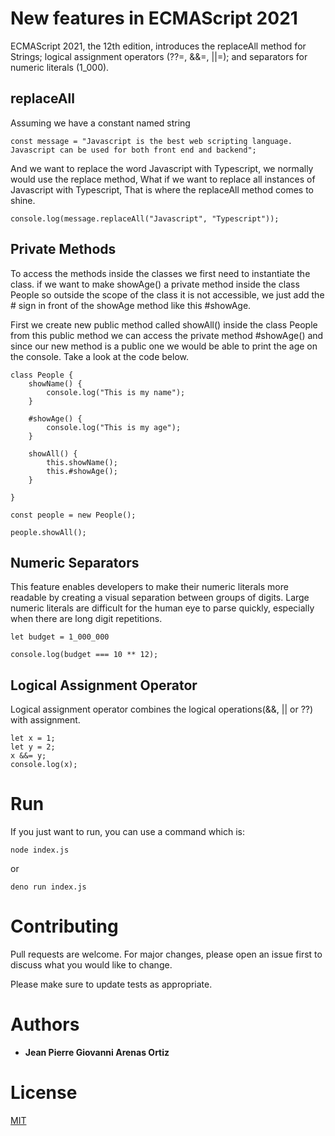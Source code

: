 #  New features in ECMAScript 2021

ECMAScript 2021, the 12th edition, introduces the replaceAll method for Strings; logical assignment operators (??=, &&=, ||=); and separators for numeric literals (1_000).

## replaceAll

Assuming we have a constant named string

```
const message = "Javascript is the best web scripting language. Javascript can be used for both front end and backend";
```

And we want to replace the word Javascript with Typescript, we normally would use the replace method, What if we want to replace all instances of Javascript with Typescript, That is where the replaceAll method comes to shine.

```
console.log(message.replaceAll("Javascript", "Typescript"));
```

## Private Methods

To access the methods inside the classes we first need to instantiate the class. if we want to make showAge() a private method inside the class People so outside the scope of the class it is not accessible, we just add the # sign in front of the showAge method like this #showAge.

First we create new public method called showAll() inside the class People from this public method we can access the private method #showAge() and since our new method is a public one we would be able to print the age on the console. Take a look at the code below.

```
class People {
    showName() {
        console.log("This is my name");
    }

    #showAge() {
        console.log("This is my age");
    }

    showAll() {
        this.showName();
        this.#showAge();
    }

}

const people = new People();

people.showAll();
```

## Numeric Separators

This feature enables developers to make their numeric literals more readable by creating a visual separation between groups of digits. Large numeric literals are difficult for the human eye to parse quickly, especially when there are long digit repetitions.

```
let budget = 1_000_000

console.log(budget === 10 ** 12);
```

## Logical Assignment Operator

Logical assignment operator combines the logical operations(&&, || or ??) with assignment.

```
let x = 1;
let y = 2;
x &&= y;
console.log(x);
```

# Run 

If you just want to run, you can use a command which is:

```
node index.js
```

or

```
deno run index.js
```


# Contributing
Pull requests are welcome. For major changes, please open an issue first to discuss what you would like to change.

Please make sure to update tests as appropriate.


# Authors
* **Jean Pierre Giovanni Arenas Ortiz**

# License
[MIT](https://choosealicense.com/licenses/mit/)